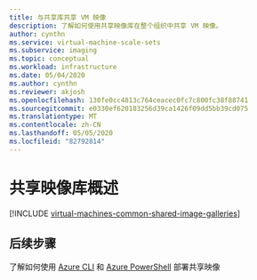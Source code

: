 ```yaml
---
title: 与共享库共享 VM 映像
description: 了解如何使用共享映像库在整个组织中共享 VM 映像。
author: cynthn
ms.service: virtual-machine-scale-sets
ms.subservice: imaging
ms.topic: conceptual
ms.workload: infrastructure
ms.date: 05/04/2020
ms.author: cynthn
ms.reviewer: akjosh
ms.openlocfilehash: 130fe0cc4813c764ceacec0fc7c800fc38f88741
ms.sourcegitcommit: e0330ef620103256d39ca1426f09dd5bb39cd075
ms.translationtype: MT
ms.contentlocale: zh-CN
ms.lasthandoff: 05/05/2020
ms.locfileid: "82792814"
---
```

# <a name="shared-image-galleries-overview"></a>共享映像库概述


[!INCLUDE [virtual-machines-common-shared-image-galleries](../../includes/virtual-machines-common-shared-image-galleries.md)]


## <a name="next-steps"></a>后续步骤

了解如何使用 [Azure CLI](shared-images-cli.md) 和 [Azure PowerShell](shared-images-powershell.md) 部署共享映像
